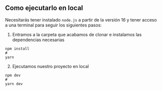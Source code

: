 ## Como ejecutarlo en local

Necesitarás tener instalado ``` node.js ``` a partir de la versión 16 y tener acceso a una terminal para seguir los siguientes pasos:

1. Entramos a la carpeta que acabamos de clonar e instalamos las dependencias necesarias
```
npm install
#
yarn
```
>
2. Ejecutamos nuestro proyecto en local
```
npm dev
#
yarn dev
```